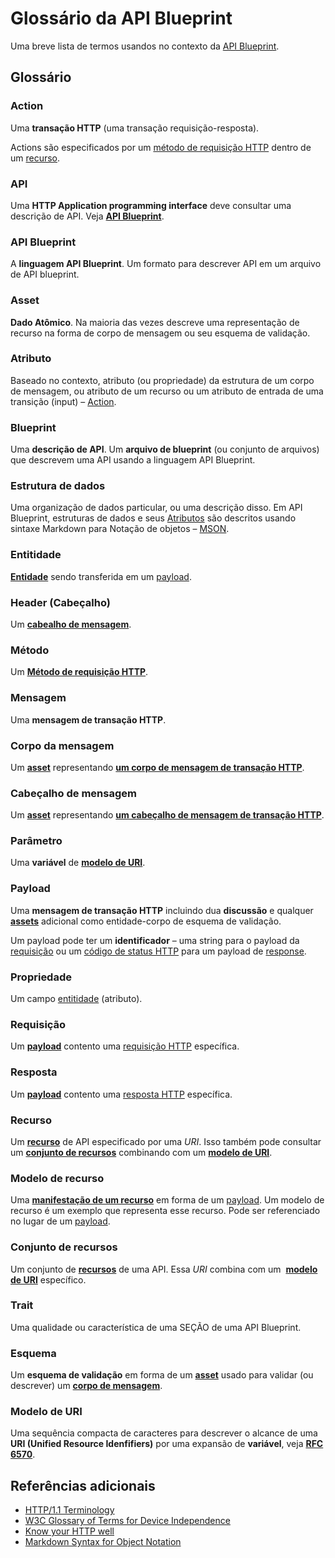 # Glossário da API Blueprint

Uma breve lista de termos usandos no contexto da [API Blueprint](http://apiblueprint.org).

## Glossário

<a name="def-action"></a>
### Action
Uma **transação HTTP** (uma transação requisição-resposta).

Actions são especificados por um [método de requisição HTTP](#def-method) dentro de um [recurso](#def-resource).

<a name="def-api"></a>
### API
Uma **HTTP Application programming interface** deve consultar uma descrição de API. Veja [**API Blueprint**](#def-api-blueprint).

<a name="def-api-blueprint"></a>
### API Blueprint
A **linguagem API Blueprint**. Um formato para descrever API em um arquivo de API blueprint.

<a name="def-asset"></a>
### Asset
**Dado Atômico**. Na maioria das vezes descreve uma representação de recurso na forma de corpo de mensagem ou seu esquema de validação.

<a name="def-attribute"></a>
### Atributo
Baseado no contexto, atributo (ou propriedade) da estrutura de um corpo de mensagem, ou atributo de um recurso ou um atributo de entrada de uma transição (input) – [Action](#def-action).

<a name="def-blueprint"></a>
### Blueprint
Uma **descrição de API**. Um **arquivo de blueprint** (ou conjunto de arquivos) que descrevem uma API usando a linguagem API Blueprint.

<a name="def-data-structure"></a>
### Estrutura de dados
Uma organização de dados particular, ou uma descrição disso. Em API Blueprint, estruturas de dados e seus [Atributos](#def-attribute) são descritos usando sintaxe Markdown para Notação de objetos – [MSON][].

<a name="def-entity"></a>
### Entitidade
[**Entidade**](http://www.w3.org/Protocols/rfc2616/rfc2616-sec7.html) sendo transferida em um [payload](#def-payload).

<a name="def-header"></a>
### Header (Cabeçalho)
Um [**cabealho de mensagem**](#def-message-header).

<a name="def-method"></a>
### Método
Um [**Método de requisição HTTP**](http://en.wikipedia.org/wiki/Hypertext_Transfer_Protocol#Request_methods).

<a name="def-message"></a>
### Mensagem
Uma **mensagem de transação HTTP**.

<a name="def-message-body"></a>
### Corpo da mensagem
Um [**asset**](#def-asset) representando [**um corpo de mensagem de transação HTTP**](http://en.wikipedia.org/wiki/HTTP_body_data).

<a name="def-message-header"></a>
### Cabeçalho de mensagem
Um [**asset**](#def-asset) representando [**um cabeçalho de mensagem de transação HTTP**](http://en.wikipedia.org/wiki/List_of_HTTP_header_fields).

<a name="def-parameter"></a>
### Parâmetro
Uma **variável** de [**modelo de URI**](#def-uri-template).

<a name="def-payload"></a>
### Payload
Uma **mensagem de transação HTTP** incluindo dua **discussão** e qualquer [**assets**](#def-asset) adicional como entidade-corpo de esquema de validação.


Um payload pode ter um **identificador** – uma string para o payload da [requisição](#def-request)
ou um [código de status HTTP](http://en.wikipedia.org/wiki/List_of_HTTP_status_codes) para um
payload de [response](#def-response).

<a name="def-property"></a>
### Propriedade
Um campo [entitidade](#def-entity) (atributo).

<a name="def-request"></a>
### Requisição
Um [**payload**](#def-payload) contento uma [requisição HTTP](http://www.w3.org/TR/di-gloss/#def-http-request) específica.

<a name="def-response"></a>
### Resposta
Um [**payload**](#def-payload) contento uma [resposta HTTP](http://www.w3.org/TR/di-gloss/#def-http-response) específica.

<a name="def-resource"></a>
### Recurso
Um [**recurso**](http://www.w3.org/TR/di-gloss/#def-resource) de API especificado por uma *URI*. Isso também pode consultar um [**conjunto de recursos**](#def-resource) combinando com um [**modelo de URI**](#def-uri-template).

<a name="def-resource-model"></a>
### Modelo de recurso
Uma [**manifestação de um recurso**](http://www.w3.org/TR/di-gloss/#def-resource-manifestation) em forma de um [payload](#def-payload). Um modelo de recurso é um exemplo que representa esse recurso. Pode ser referenciado no lugar de um [payload](#def-payload).

<a name="def-resource-set"></a>
### Conjunto de recursos
Um conjunto de [**recursos**](http://www.w3.org/TR/di-gloss/#def-resource) de uma API. Essa *URI* combina com um  [**modelo de URI**](#def-uri-template) específico.

<a name="def-trait"></a>
### Trait
Uma qualidade ou característica de uma SEÇÃO de uma API Blueprint.

<a name="def-schema"></a>
### Esquema
Um **esquema de validação** em forma de um [**asset**](#def-asset) usado para validar (ou descrever) um [**corpo de mensagem**](#def-message-body).

<a name="def-uri-template"></a>
### Modelo de URI
Uma sequência compacta de caracteres para descrever o alcance de uma **URI (Unified Resource Idenfifiers)** por uma expansão de **variável**, veja [**RFC 6570**](http://tools.ietf.org/html/rfc6570).

## Referências adicionais

+ [HTTP/1.1 Terminology](http://www.w3.org/Protocols/rfc2616/rfc2616-sec1.html#sec1.3)
+ [W3C Glossary of Terms for Device Independence](http://www.w3.org/TR/di-gloss)
+ [Know your HTTP well](https://github.com/for-GET/know-your-http-well)
+ [Markdown Syntax for Object Notation][MSON]



[MSON]: https://github.com/apiaryio/mson


